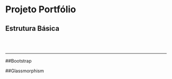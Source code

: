 #  Projeto Portfólio

## Estrutura Básica

<p aling="justify"></p>

<br>
<br>

<hr>

##Bootstrap

##Glassmorphism

